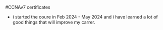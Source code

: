 #CCNAv7 certificates
  - i started the coure in Feb 2024 - May 2024 and i have learned a lot of good  things that will improve my carrer.
